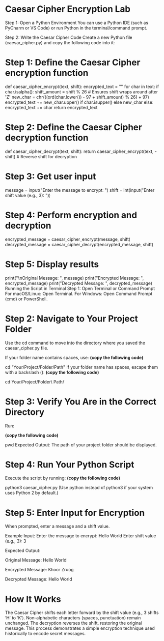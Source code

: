 # Caesar Cipher Encryption Lab

Step 1: Open a Python Environment
You can use a Python IDE (such as PyCharm or VS Code) or run Python in the terminal/command prompt.

Step 2: Write the Caesar Cipher Code
Create a new Python file (caesar_cipher.py) and copy the following code into it:

# Step 1: Define the Caesar Cipher encryption function
def caesar_cipher_encrypt(text, shift):
    encrypted_text = ""
    for char in text:
        if char.isalpha():
            shift_amount = shift % 26  # Ensures shift wraps around after 'Z'
            new_char = chr(((ord(char.lower()) - 97 + shift_amount) % 26) + 97)
            encrypted_text += new_char.upper() if char.isupper() else new_char
        else:
            encrypted_text += char
    return encrypted_text

# Step 2: Define the Caesar Cipher decryption function
def caesar_cipher_decrypt(text, shift):
    return caesar_cipher_encrypt(text, -shift)  # Reverse shift for decryption

# Step 3: Get user input
message = input("Enter the message to encrypt: ")
shift = int(input("Enter shift value (e.g., 3): "))

# Step 4: Perform encryption and decryption
encrypted_message = caesar_cipher_encrypt(message, shift)
decrypted_message = caesar_cipher_decrypt(encrypted_message, shift)

# Step 5: Display results
print("\nOriginal Message: ", message)
print("Encrypted Message: ", encrypted_message)
print("Decrypted Message: ", decrypted_message)
Running the Script in Terminal
Step 1: Open Terminal or Command Prompt
For macOS/Linux: Open Terminal.
For Windows: Open Command Prompt (cmd) or PowerShell.

# Step 2: Navigate to Your Project Folder
Use the cd command to move into the directory where you saved the caesar_cipher.py file.

If your folder name contains spaces, use:
**(copy the following code)**

cd "Your/Project/Folder/Path"
If your folder name has spaces, escape them with a backslash ():
**(copy the following code)**

cd Your/Project/Folder\ Path/

# Step 3: Verify You Are in the Correct Directory
Run:

**(copy the following code)**

pwd
Expected Output: The path of your project folder should be displayed.

# Step 4: Run Your Python Script
Execute the script by running:
**(copy the following code)**

python3 caesar_cipher.py
(Use python instead of python3 if your system uses Python 2 by default.)

# Step 5: Enter Input for Encryption
When prompted, enter a message and a shift value.

Example Input:
Enter the message to encrypt: Hello World
Enter shift value (e.g., 3): 3

Expected Output:

Original Message:  Hello World

Encrypted Message:  Khoor Zruog

Decrypted Message:  Hello World

# How It Works
The Caesar Cipher shifts each letter forward by the shift value (e.g., 3 shifts ‘H’ to ‘K’).
Non-alphabetic characters (spaces, punctuation) remain unchanged.
The decryption reverses the shift, restoring the original message.
This process demonstrates a simple encryption technique used historically to encode secret messages.
